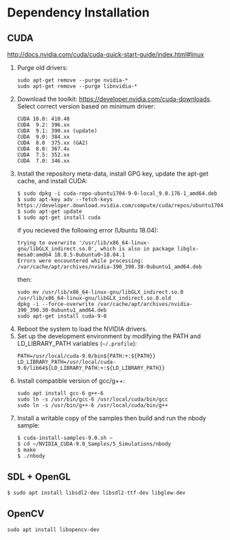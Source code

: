 # Dependency Installation

## CUDA

http://docs.nvidia.com/cuda/cuda-quick-start-guide/index.html#linux

1. Purge old drivers:
    ```
    sudo apt-get remove --purge nvidia-*
    sudo apt-get remove --purge libnvidia-*
    ```
    <!--(Select NVIDIA binary driver from Additional Drivers in Software & Updates)-->
1. Download the toolkit: https://developer.nvidia.com/cuda-downloads. Select correct version based on minimum driver:
    ```
    CUDA 10.0: 410.48
    CUDA  9.2: 396.xx
    CUDA  9.1: 390.xx (update)
    CUDA  9.0: 384.xx
    CUDA  8.0  375.xx (GA2)
    CUDA  8.0: 367.4x
    CUDA  7.5: 352.xx
    CUDA  7.0: 346.xx
    ```
1. Install the repository meta-data, install GPG key, update the apt-get cache, and install CUDA:
    ```
    $ sudo dpkg -i cuda-repo-ubuntu1704-9-0-local_9.0.176-1_amd64.deb
    $ sudo apt-key adv --fetch-keys https://developer.download.nvidia.com/compute/cuda/repos/ubuntu1704/x86_64/7fa2af80.pub
    $ sudo apt-get update
    $ sudo apt-get install cuda
    ```
    if you recieved the following error (Ubuntu 18.04):
    ```
    trying to overwrite '/usr/lib/x86_64-linux-gnu/libGLX_indirect.so.0', which is also in package libglx-mesa0:amd64 18.0.5-0ubuntu0~18.04.1
    Errors were encountered while processing:
    /var/cache/apt/archives/nvidia-390_390.30-0ubuntu1_amd64.deb
    ```
    then:
    ```
    sudo mv /usr/lib/x86_64-linux-gnu/libGLX_indirect.so.0 /usr/lib/x86_64-linux-gnu/libGLX_indirect.so.0.old
    dpkg -i --force-overwrite /var/cache/apt/archives/nvidia-390_390.30-0ubuntu1_amd64.deb
    sudo apt-get install cuda-9-0
    ```
1. Reboot the system to load the NVIDIA drivers.
1. Set up the development environment by modifying the PATH and LD_LIBRARY_PATH variables (`~/.profile`):
    ```
    PATH=/usr/local/cuda-9.0/bin${PATH:+:${PATH}}
    LD_LIBRARY_PATH=/usr/local/cuda-9.0/lib64${LD_LIBRARY_PATH:+:${LD_LIBRARY_PATH}}
    ```
1. Install compatible version of gcc/g++:
    ```
    sudo apt install gcc-6 g++-6
    sudo ln -s /usr/bin/gcc-6 /usr/local/cuda/bin/gcc
    sudo ln -s /usr/bin/g++-6 /usr/local/cuda/bin/g++
    ```
1. Install a writable copy of the samples then build and run the nbody sample:
    ```
    $ cuda-install-samples-9.0.sh ~
    $ cd ~/NVIDIA_CUDA-9.0_Samples/5_Simulations/nbody
    $ make
    $ ./nbody
    ```

## SDL + OpenGL

`$ sudo apt install libsdl2-dev libsdl2-ttf-dev libglew-dev`

## OpenCV

`sudo apt install libopencv-dev`
